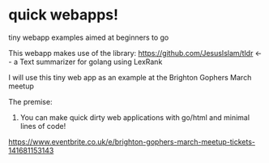 # quick webapps!
tiny webapp examples aimed at beginners to go

This webapp makes use of the library: https://github.com/JesusIslam/tldr <-- a Text summarizer for golang using LexRank

I will use this tiny web app as an example at the Brighton Gophers March meetup

The premise:

1) You can make quick dirty web applications with go/html and minimal lines of code!

https://www.eventbrite.co.uk/e/brighton-gophers-march-meetup-tickets-141681153143

